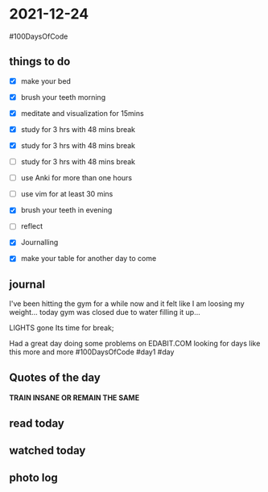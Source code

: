 # 2021-12-24
#100DaysOfCode
## things to do 

- [x] make your bed
- [x] brush your teeth morning
- [x] meditate and visualization for 15mins


- [x] study for 3 hrs with 48 mins break
- [x] study for 3 hrs with 48 mins break
- [ ] study for 3 hrs with 48 mins break


- [ ] use Anki for more than one hours 
- [ ] use vim for at least 30 mins 


- [x] brush your teeth in evening
- [ ] reflect
- [x] Journalling
- [x] make your table for another day to come 

## journal 
I've been hitting the gym for a while now and it felt like I am loosing my weight...
today gym was closed due to water filling it up...

LIGHTS gone Its time for break;

Had a great day doing some problems on EDABIT.COM looking for days like this more and more #100DaysOfCode #day1 #day

## Quotes of the day  
#### TRAIN INSANE OR REMAIN THE SAME
## read today 

## watched today 

## photo log


